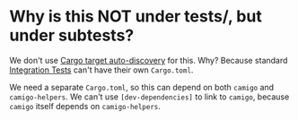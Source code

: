 # Why is this NOT under tests/, but under subtests?

We don't use [Cargo target auto-discovery](https://doc.rust-lang.org/nightly/cargo/reference/cargo-targets.html#target-auto-discovery) for this. Why? Because standard [Integration Tests](https://doc.rust-lang.org/nightly/book/ch11-03-test-organization.html#integration-tests) can't have their own `Cargo.toml`.

We need a separate `Cargo.toml`, so this can depend on both `camigo` and `camigo-helpers`. We can't
use `[dev-dependencies]` to link to `camigo`, because `camigo` itself depends on `camigo-helpers`.
